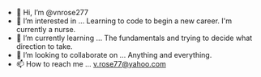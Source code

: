 - 👋 Hi, I’m @vnrose277
- 👀 I’m interested in ... Learning to code to begin a new career. I'm currently a nurse.
- 🌱 I’m currently learning ... The fundamentals and trying to decide what direction to take.
- 💞️ I’m looking to collaborate on ... Anything and everything.
- 📫 How to reach me ... v.rose77@yahoo.com

<!---
vnrose277/vnrose277 is a ✨ special ✨ repository because its `README.md` (this file) appears on your GitHub profile.
You can click the Preview link to take a look at your changes.
--->
